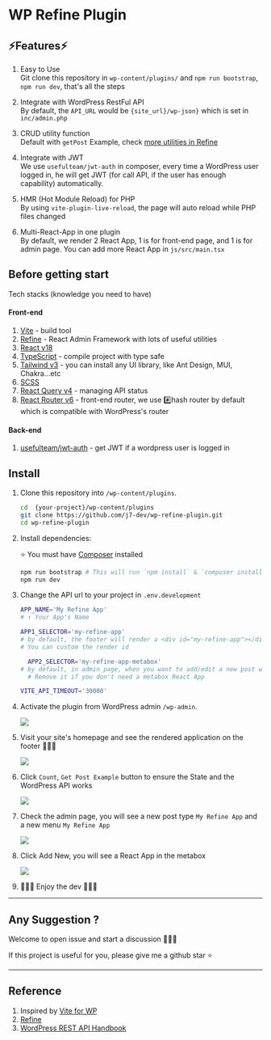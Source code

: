 # WP Refine Plugin


## ⚡Features⚡

1. Easy to Use<br>
   Git clone this repository in `wp-content/plugins/`
   and `npm run bootstrap`, `npm run dev`, that's all the steps

2. Integrate with WordPress RestFul API<br>
   By default, the `API_URL` would be `{site_url}/wp-json}` which is set in `inc/admin.php`

3. CRUD utility function<br>
   Default with `getPost` Example, check [more utilities in Refine](https://refine.dev/docs/#what-is-refine)

4. Integrate with JWT<br>
   We use `usefulteam/jwt-auth` in composer, every time a WordPress user logged in, he will get JWT (for call API, if the user has enough capability) automatically.

5. HMR (Hot Module Reload) for PHP<br>
	By using `vite-plugin-live-reload`,  the page will auto reload while PHP files changed

6. Multi-React-App in one plugin<br>
	By default, we render 2 React App, 1 is for front-end page, and 1 is for admin page. You can add more React App in `js/src/main.tsx`

## Before getting start

Tech stacks (knowledge you need to have)

#### Front-end

1. [Vite](https://vitejs.dev/) - build tool
2. [Refine](https://refine.dev/) - React Admin Framework with lots of useful utilities
3. [React v18](https://beta.reactjs.org/)
4. [TypeScript](https://www.typescriptlang.org/docs/) - compile project with type safe
5. [Tailwind v3](https://tailwindcss.com/) - you can install any UI library, like Ant Design, MUI, Chakra...etc
6. [SCSS](https://sass-lang.com/documentation/syntax)
7. [React Query v4](https://tanstack.com/query/v4) - managing API status
8. [React Router v6](https://reactrouter.com/en/main) - front-end router, we use #️⃣hash router by default which is compatible with WordPress's router

#### Back-end

1. [usefulteam/jwt-auth](https://github.com/usefulteam/jwt-auth) - get JWT if a wordpress user is logged in

## Install

1. Clone this repository into `/wp-content/plugins`.
   ```sh
   cd  {your-project}/wp-content/plugins
   git clone https://github.com/j7-dev/wp-refine-plugin.git
   cd wp-refine-plugin
   ```
2. Install dependencies:

   ⭐ You must have [Composer](https://getcomposer.org/) installed

   ```sh
   npm run bootstrap # This will run `npm install` & `composer install`
   npm run dev
   ```

3. Change the API url to your project in `.env.development`

   ```sh
   APP_NAME='My Refine App'
   # ↑ Your App's Name

   APP1_SELECTOR='my-refine-app'
   # by default, the footer will render a <div id="my-refine-app"></div> container at front-end page footer
   # You can custom the render id

	 APP2_SELECTOR='my-refine-app-metabox'
   # by default, in admin page, when you want to add/edit a new post with post_type=my-refine-app, another React App will render in metabox
	 # Remove it if you don't need a metabox React App

   VITE_API_TIMEOUT='30000'
   ```

4. Activate the plugin from WordPress admin `/wp-admin`.

   <img src="https://user-images.githubusercontent.com/9213776/226081766-6d3ce292-1be6-4a34-8a6b-6055670f0a74.png">

5. Visit your site's homepage and see the rendered application on the footer 🚀🚀🚀

   <img src="https://user-images.githubusercontent.com/9213776/226081865-8e23a778-8321-44d3-82f0-9f361530ad13.png">

6. Click `Count`, `Get Post Example` button to ensure the State and the WordPress API works

   <img src="https://user-images.githubusercontent.com/9213776/226081923-c16cf62f-cd6e-4457-9150-8973b817a6e3.png">


7. Check the admin page, you will see a new post type `My Refine App` and a new menu `My Refine App`

   <img src="https://github.com/j7-dev/wp-refine-plugin/assets/9213776/b2588014-271a-4620-ab94-d65b2d7a211b">

8. Click Add New, you will see a React App in the metabox

   <img src="https://github.com/j7-dev/wp-refine-plugin/assets/9213776/62c1efab-cb0e-4bcb-8879-4f4b9b6a4915">

8. 🎉🎉🎉 Enjoy the dev 🎉🎉🎉

---

## Any Suggestion ?

Welcome to open issue and start a discussion 🎉🎉🎉

If this project is useful for you, please give me a github star ⭐

---

## Reference

1. Inspired by [Vite for WP](https://github.com/kucrut/vite-for-wp)
2. [Refine](https://refine.dev/)
3. [WordPress REST API Handbook](https://developer.wordpress.org/rest-api/reference/)
